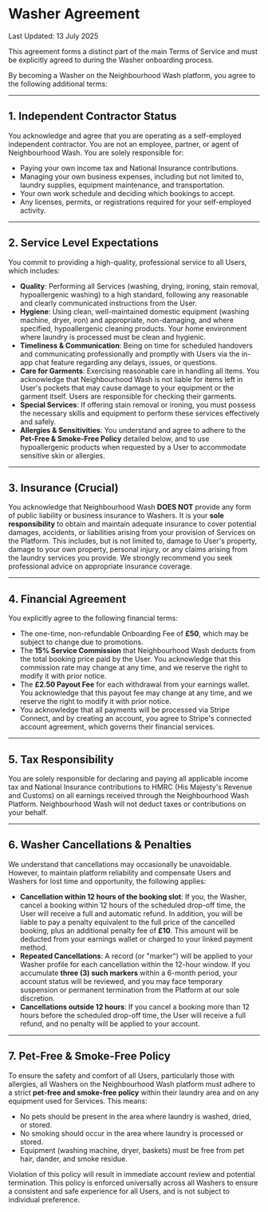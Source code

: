 # Washer Agreement

Last Updated: 13 July 2025

This agreement forms a distinct part of the main Terms of Service and must be explicitly agreed to during the Washer onboarding process.

By becoming a Washer on the Neighbourhood Wash platform, you agree to the following additional terms:

---

## 1. Independent Contractor Status

You acknowledge and agree that you are operating as a self-employed independent contractor. You are not an employee, partner, or agent of Neighbourhood Wash. You are solely responsible for:

- Paying your own income tax and National Insurance contributions.
- Managing your own business expenses, including but not limited to, laundry supplies, equipment maintenance, and transportation.
- Your own work schedule and deciding which bookings to accept.
- Any licenses, permits, or registrations required for your self-employed activity.

---

## 2. Service Level Expectations

You commit to providing a high-quality, professional service to all Users, which includes:

- **Quality**: Performing all Services (washing, drying, ironing, stain removal, hypoallergenic washing) to a high standard, following any reasonable and clearly communicated instructions from the User.
- **Hygiene**: Using clean, well-maintained domestic equipment (washing machine, dryer, iron) and appropriate, non-damaging, and where specified, hypoallergenic cleaning products. Your home environment where laundry is processed must be clean and hygienic.
- **Timeliness & Communication**: Being on time for scheduled handovers and communicating professionally and promptly with Users via the in-app chat feature regarding any delays, issues, or questions.
- **Care for Garments**: Exercising reasonable care in handling all items. You acknowledge that Neighbourhood Wash is not liable for items left in User's pockets that may cause damage to your equipment or the garment itself. Users are responsible for checking their garments.
- **Special Services**: If offering stain removal or ironing, you must possess the necessary skills and equipment to perform these services effectively and safely.
- **Allergies & Sensitivities**: You understand and agree to adhere to the **Pet-Free & Smoke-Free Policy** detailed below, and to use hypoallergenic products when requested by a User to accommodate sensitive skin or allergies.

---

## 3. Insurance (Crucial)

You acknowledge that Neighbourhood Wash **DOES NOT** provide any form of public liability or business insurance to Washers. It is your **sole responsibility** to obtain and maintain adequate insurance to cover potential damages, accidents, or liabilities arising from your provision of Services on the Platform. This includes, but is not limited to, damage to User's property, damage to your own property, personal injury, or any claims arising from the laundry services you provide. We strongly recommend you seek professional advice on appropriate insurance coverage.

---

## 4. Financial Agreement

You explicitly agree to the following financial terms:

- The one-time, non-refundable Onboarding Fee of **£50**, which may be subject to change due to promotions.
- The **15% Service Commission** that Neighbourhood Wash deducts from the total booking price paid by the User. You acknowledge that this commission rate may change at any time, and we reserve the right to modify it with prior notice.
- The **£2.50 Payout Fee** for each withdrawal from your earnings wallet. You acknowledge that this payout fee may change at any time, and we reserve the right to modify it with prior notice.
- You acknowledge that all payments will be processed via Stripe Connect, and by creating an account, you agree to Stripe's connected account agreement, which governs their financial services.

---

## 5. Tax Responsibility

You are solely responsible for declaring and paying all applicable income tax and National Insurance contributions to HMRC (His Majesty's Revenue and Customs) on all earnings received through the Neighbourhood Wash Platform. Neighbourhood Wash will not deduct taxes or contributions on your behalf.

---

## 6. Washer Cancellations & Penalties

We understand that cancellations may occasionally be unavoidable. However, to maintain platform reliability and compensate Users and Washers for lost time and opportunity, the following applies:

- **Cancellation within 12 hours of the booking slot**: If you, the Washer, cancel a booking within 12 hours of the scheduled drop-off time, the User will receive a full and automatic refund. In addition, you will be liable to pay a penalty equivalent to the full price of the cancelled booking, plus an additional penalty fee of **£10**. This amount will be deducted from your earnings wallet or charged to your linked payment method.
- **Repeated Cancellations**: A record (or "marker") will be applied to your Washer profile for each cancellation within the 12-hour window. If you accumulate **three (3) such markers** within a 6-month period, your account status will be reviewed, and you may face temporary suspension or permanent termination from the Platform at our sole discretion.
- **Cancellations outside 12 hours**: If you cancel a booking more than 12 hours before the scheduled drop-off time, the User will receive a full refund, and no penalty will be applied to your account.

---

## 7. Pet-Free & Smoke-Free Policy

To ensure the safety and comfort of all Users, particularly those with allergies, all Washers on the Neighbourhood Wash platform must adhere to a strict **pet-free and smoke-free policy** within their laundry area and on any equipment used for Services. This means:

- No pets should be present in the area where laundry is washed, dried, or stored.
- No smoking should occur in the area where laundry is processed or stored.
- Equipment (washing machine, dryer, baskets) must be free from pet hair, dander, and smoke residue.

Violation of this policy will result in immediate account review and potential termination. This policy is enforced universally across all Washers to ensure a consistent and safe experience for all Users, and is not subject to individual preference.
